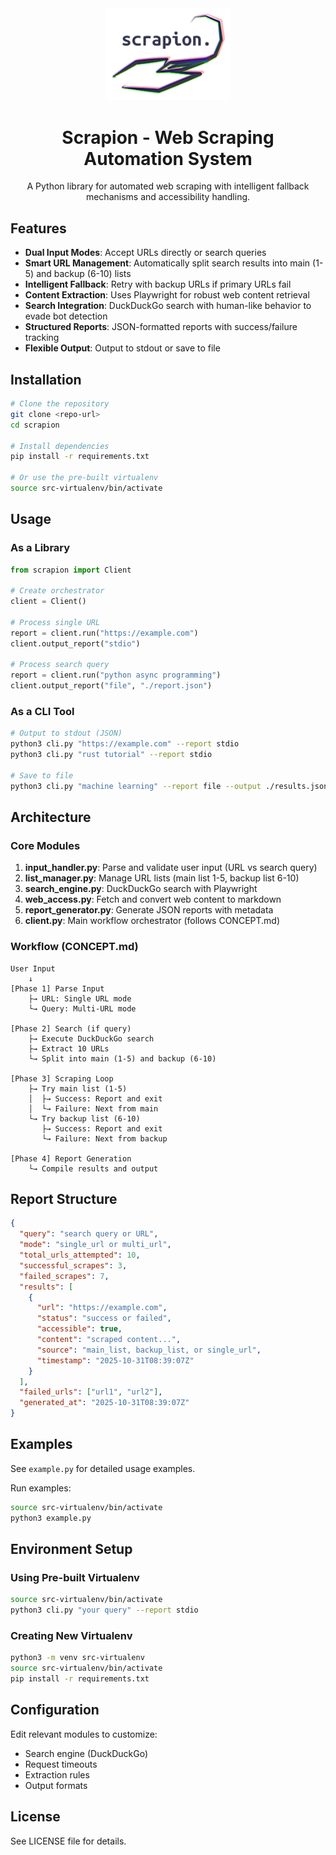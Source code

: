 <div align="center">
  <img src="logo.png" alt="Scrapion Logo" width="200"/>

  # Scrapion - Web Scraping Automation System

  A Python library for automated web scraping with intelligent fallback mechanisms and accessibility handling.
</div>

## Features

- **Dual Input Modes**: Accept URLs directly or search queries
- **Smart URL Management**: Automatically split search results into main (1-5) and backup (6-10) lists
- **Intelligent Fallback**: Retry with backup URLs if primary URLs fail
- **Content Extraction**: Uses Playwright for robust web content retrieval
- **Search Integration**: DuckDuckGo search with human-like behavior to evade bot detection
- **Structured Reports**: JSON-formatted reports with success/failure tracking
- **Flexible Output**: Output to stdout or save to file

## Installation

```bash
# Clone the repository
git clone <repo-url>
cd scrapion

# Install dependencies
pip install -r requirements.txt

# Or use the pre-built virtualenv
source src-virtualenv/bin/activate
```

## Usage

### As a Library

```python
from scrapion import Client

# Create orchestrator
client = Client()

# Process single URL
report = client.run("https://example.com")
client.output_report("stdio")

# Process search query
report = client.run("python async programming")
client.output_report("file", "./report.json")
```

### As a CLI Tool

```bash
# Output to stdout (JSON)
python3 cli.py "https://example.com" --report stdio
python3 cli.py "rust tutorial" --report stdio

# Save to file
python3 cli.py "machine learning" --report file --output ./results.json
```

## Architecture

### Core Modules

1. **input_handler.py**: Parse and validate user input (URL vs search query)
2. **list_manager.py**: Manage URL lists (main list 1-5, backup list 6-10)
3. **search_engine.py**: DuckDuckGo search with Playwright
4. **web_access.py**: Fetch and convert web content to markdown
5. **report_generator.py**: Generate JSON reports with metadata
6. **client.py**: Main workflow orchestrator (follows CONCEPT.md)

### Workflow (CONCEPT.md)

```
User Input
    ↓
[Phase 1] Parse Input
    ├→ URL: Single URL mode
    └→ Query: Multi-URL mode

[Phase 2] Search (if query)
    ├→ Execute DuckDuckGo search
    ├→ Extract 10 URLs
    └→ Split into main (1-5) and backup (6-10)

[Phase 3] Scraping Loop
    ├→ Try main list (1-5)
    │  ├→ Success: Report and exit
    │  └→ Failure: Next from main
    └→ Try backup list (6-10)
       ├→ Success: Report and exit
       └→ Failure: Next from backup

[Phase 4] Report Generation
    └→ Compile results and output
```

## Report Structure

```json
{
  "query": "search query or URL",
  "mode": "single_url or multi_url",
  "total_urls_attempted": 10,
  "successful_scrapes": 3,
  "failed_scrapes": 7,
  "results": [
    {
      "url": "https://example.com",
      "status": "success or failed",
      "accessible": true,
      "content": "scraped content...",
      "source": "main_list, backup_list, or single_url",
      "timestamp": "2025-10-31T08:39:07Z"
    }
  ],
  "failed_urls": ["url1", "url2"],
  "generated_at": "2025-10-31T08:39:07Z"
}
```

## Examples

See `example.py` for detailed usage examples.

Run examples:
```bash
source src-virtualenv/bin/activate
python3 example.py
```

## Environment Setup

### Using Pre-built Virtualenv

```bash
source src-virtualenv/bin/activate
python3 cli.py "your query" --report stdio
```

### Creating New Virtualenv

```bash
python3 -m venv src-virtualenv
source src-virtualenv/bin/activate
pip install -r requirements.txt
```

## Configuration

Edit relevant modules to customize:
- Search engine (DuckDuckGo)
- Request timeouts
- Extraction rules
- Output formats

## License

See LICENSE file for details.
